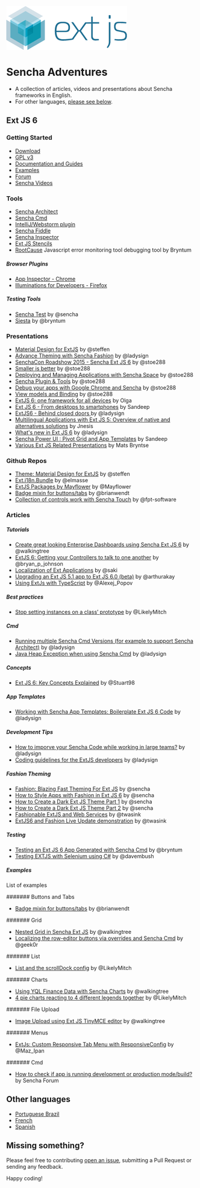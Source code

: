 <img src="img/extjs-logo.png">

# Sencha Adventures
- A collection of articles, videos and presentations about Sencha frameworks in English.
- For other languages, [please see below](https://github.com/loiane/sencha-adventures#other-languages).

## Ext JS 6

### Getting Started
- [Download](https://www.sencha.com/products/extjs/)
- [GPL v3](https://www.sencha.com/legal/GPL/)
- [Documentation and Guides](http://docs.sencha.com/)
- [Examples](http://examples.sencha.com/extjs/6.0.0/examples/)
- [Forum](https://www.sencha.com/forum/)
- [Sencha Videos](https://vimeo.com/sencha)

### Tools
- [Sencha Architect](https://www.sencha.com/products/architect/#overview)
- [Sencha Cmd](https://www.sencha.com/products/extjs/#sencha-cmd)
- [IntelliJ/Webstorm plugin](https://plugins.jetbrains.com/plugin/7740?pr=phpStorm)
- [Sencha Fiddle](https://fiddle.sencha.com)
- [Sencha Inspector](https://www.sencha.com/blog/sencha-inspector-early-access-is-available/)
- [Ext JS Stencils](http://pages.sencha.com/Stencils_LP_1.html)
- [RootCause](https://therootcause.io) Javascript error monitoring tool debugging tool by Bryntum

##### Browser Plugins
- [App Inspector - Chrome](https://chrome.google.com/webstore/detail/app-inspector-for-sencha/pbeapidedgdpniokbedbfbaacglkceae?hl=en)
- [Illuminations for Developers - Firefox](http://www.illuminations-for-developers.com/)

##### Testing Tools
- [Sencha Test](https://www.sencha.com/products/test/) by @sencha
- [Siesta](http://www.bryntum.com/products/siesta/) by @bryntum

### Presentations
- [Material Design for ExtJS](https://speakerdeck.com/steffenhiller/materializing-ext-js) by @steffen
- [Advance Theming with Sencha Fashion](https://speakerdeck.com/savelee/advance-theming-with-sencha-fashion) by @ladysign
- [SenchaCon Roadshow 2015 - Sencha Ext JS 6](http://www.slideshare.net/stoe288/sencha-ext-js-6) by @stoe288
- [Smaller is better](http://www.slideshare.net/stoe288/senchacon-roadshow-2015-smaller-is-better) by @stoe288
- [Deploying and Managing Applications with Sencha Space](http://www.slideshare.net/stoe288/senchacon-roadshow-2015-view-models-and-binding) by @stoe288
- [Sencha Plugin & Tools](http://www.slideshare.net/stoe288/sencha-plugin-tools) by @stoe288
- [Debug your apps with Google Chrome and Sencha](http://www.slideshare.net/stoe288/debug-your-apps) by @stoe288
- [View models and Binding](http://www.slideshare.net/stoe288/view-models-and-binding) by @stoe288
- [ExtJS 6: one framework for all devices](https://speakerdeck.com/olgapetrova/extjs-6-one-framework-for-all-devices) by Olga
- [Ext JS 6 - From desktops to smartphones](https://speakerdeck.com/savelee/sandeep-ext-js-6-from-desktops-to-smartphones) by Sandeep
- [ExtJS6 - Behind closed doors ](https://speakerdeck.com/savelee/extjs6-behind-closed-doors) by @ladysign
- [Multilingual Applications with Ext JS 5: Overview of native and alternatives solutions](https://speakerdeck.com/savelee/vincent-munier-jnesis-multilingual-applications-with-ext-js-5-overview-of-native-and-alternatives-solutions) by Jnesis
- [What's new in Ext JS 6](https://speakerdeck.com/savelee/whats-new-in-ext-js-6) by @ladysign
- [Sencha Power UI : Pivot Grid and App Templates](https://speakerdeck.com/savelee/sandeep-adwankar-sencha-power-ui-pivot-grid-and-app-templates) by Sandeep
- [Various Ext JS Related Presentations](https://speakerdeck.com/mats/) by Mats Bryntse

### Github Repos
- [Theme: Material Design for ExtJS](https://github.com/steffen/theme-material) by @steffen
- [Ext.i18n.Bundle](https://github.com/elmasse/Ext.i18n.Bundle) by @elmasse
- [ExtJS Packages by Mayflower](https://github.com/mayflower/ExtJsPackages/) by @Mayflower
- [Badge mixin for buttons/tabs](https://github.com/whiskeredwonder/Ext.ux.mixin.Badge) by @brianwendt
- [Collection of controls work with Sencha Touch](https://github.com/fpt-software/Material-Controls-for-Sencha-Touch) by @fpt-software

### Articles

##### Tutorials
- [Create great looking Enterprise Dashboards using Sencha Ext JS 6](http://blogs.walkingtree.in/2015/04/28/create-great-looking-enterprise-dashboards-using-sencha-ext-js-6/) by @walkingtree
- [ExtJS 6: Getting your Controllers to talk to one another](https://medium.com/twelve-foot-guru/extjs-6-getting-your-controllers-to-talk-to-one-another-863189cc1d56) by @bryan_p_johnson
- [Localization of Ext Applications](http://extjs.eu/localization-of-ext-applications/) by @saki
- [Upgrading an Ext JS 5.1 app to Ext JS 6.0 (beta)](http://www.akawebdesign.com/2015/06/04/upgrading-an-ext-js-5-1-app-to-ext-js-6-0-beta/) by @arthurakay
- [Using ExtJs with TypeScript](https://blorkfish.wordpress.com/2013/01/28/using-extjs-with-typescript/) by @Alexej_Popov

##### Best practices
- [Stop setting instances on a class’ prototype](https://sencha.guru/2015/07/29/instances-on-prototype-are-bad/) by @LikelyMitch

##### Cmd
- [Running multiple Sencha Cmd Versions (for example to support Sencha Architect)](http://www.ladysign-apps.com/developer/running-multiple-sencha-cmd-versions-for-example-to-support-sencha-architect/) by @ladysign
- [Java Heap Exception when using Sencha Cmd](http://www.ladysign-apps.com/developer/java-heap-exception-when-using-sencha-cmd/) by @ladysign

##### Concepts
- [Ext JS 6: Key Concepts Explained](http://www.stuartashworth.com/blog/ext-js-6-key-concepts-explained/) by @Stuart98 

##### App Templates
- [Working with Sencha App Templates: Boilerplate Ext JS 6 Code](http://www.ladysign-apps.com/developer/working-with-sencha-app-templates-boilerplate-ext-js-6-code/) by @ladysign

##### Development Tips
- [How to imporve your Sencha Code while working in large teams?](http://www.ladysign-apps.com/developer/how-to-improve-your-sencha-code-while-working-in-large-teams/) by @ladysign
- [Coding guidelines for the ExtJS developers](http://blogs.walkingtree.in/2015/03/21/coding-guidelines-for-the-extjs-developers/) by @ladysign

##### Fashion Theming
- [Fashion: Blazing Fast Theming For Ext JS](https://www.sencha.com/blog/fashion-blazing-fast-theming-for-ext-js/) by @sencha
- [How to Style Apps with Fashion in Ext JS 6](https://www.sencha.com/blog/how-to-style-apps-with-fashion-in-ext-js-6/) by @sencha
- [How to Create a Dark Ext JS Theme Part 1](https://www.sencha.com/blog/how-to-create-a-dark-ext-js-theme-part-1/) by @sencha
- [How to Create a Dark Ext JS Theme Part 2](https://www.sencha.com/blog/how-to-create-a-dark-ext-js-theme-part-2/) by @sencha
- [Fashionable ExtJS and Web Services](http://twasink.net/2015/07/23/fashionable-extjs-and-web-services/) by @twasink
- [ExtJS6 and Fashion Live Update demonstration](http://twasink.net/2015/07/24/extjs6-and-fashion-live-update-demonstration/) by @twasink

##### Testing
- [Testing an Ext JS 6 App Generated with Sencha Cmd](http://www.bryntum.com/blog/testing-an-ext-js-6-app-generated-with-sencha-cmd/) by @bryntum
- [Testing EXTJS with Selenium using C#](http://blog.dmbcllc.com/testing-extjs-with-selenium-using-c/) by @davembush

##### Examples

List of examples

####### Buttons and Tabs
- [Badge mixin for buttons/tabs](https://www.sencha.com/forum/showthread.php?303725) by @brianwendt

####### Grid
- [Nested Grid in Sencha Ext JS](http://blogs.walkingtree.in/2015/06/30/nested-grid-in-sencha-ext-js/) by @walkingtree
- [Localizing the row-editor buttons via overrides and Sencha Cmd](http://www.entwicklungsgedanken.de/2015/07/23/localizing-the-row-editor-buttons-via-overrides-and-sencha-cmd/) by @geek0r

####### List
- [List and the scrollDock config](https://sencha.guru/2015/07/24/list-scrolldock-config/) by @LikelyMitch

####### Charts
- [Using YQL Finance Data with Sencha Charts](http://blogs.walkingtree.in/2015/05/29/using-yql-finance-data-with-sencha-charts/) by @walkingtree
- [4 pie charts reacting to 4 different legends together](https://fiddle.sencha.com/#fiddle/r19) by @LikelyMitch

####### File Upload
- [Image Upload using Ext JS TinyMCE editor](http://blogs.walkingtree.in/2015/05/28/image-upload-using-ext-js-tinymce-editor/) by @walkingtree

####### Menus
- [ExtJs: Custom Responsive Tab Menu with ResponsiveConfig](https://mazipanneh.wordpress.com/2015/07/30/extjs-custom-responsive-tab-menu-with-responsiveconfig/) by @Maz_Ipan

####### Cmd
- [How to check if app is running development or production mode/build?](https://www.sencha.com/forum/showthread.php?303805) by Sencha Forum

## Other languages
- [Portuguese Brazil](https://github.com/loiane/sencha-adventures/blob/master/README-pt_BR.md)
- [French](https://github.com/loiane/sencha-adventures/blob/master/README-fr.md)
- [Spanish](https://github.com/loiane/sencha-adventures/blob/master/README-es.md)

## Missing something?

Please feel free to contributing [open an issue](https://github.com/loiane/sencha-adventures/issues/new), submitting a Pull Request or sending any feedback.

Happy coding!
